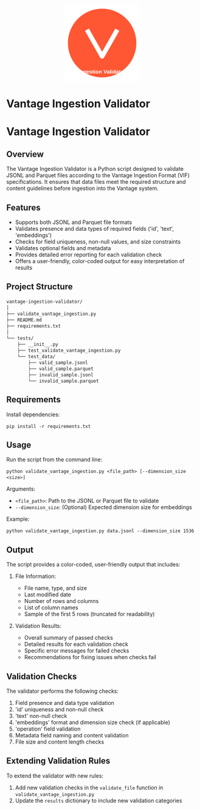 <p align="center">
  <img src="./assets/logo.svg" alt="Vantage Ingestion Validator Logo" width="200"/>
</p>

# Vantage Ingestion Validator

# Vantage Ingestion Validator

## Overview

The Vantage Ingestion Validator is a Python script designed to validate JSONL and Parquet files according to the Vantage Ingestion Format (VIF) specifications. It ensures that data files meet the required structure and content guidelines before ingestion into the Vantage system.

## Features

- Supports both JSONL and Parquet file formats
- Validates presence and data types of required fields ('id', 'text', 'embeddings')
- Checks for field uniqueness, non-null values, and size constraints
- Validates optional fields and metadata
- Provides detailed error reporting for each validation check
- Offers a user-friendly, color-coded output for easy interpretation of results

## Project Structure

```
vantage-ingestion-validator/
│
├── validate_vantage_ingestion.py
├── README.md
├── requirements.txt
│
└── tests/
    ├── __init__.py
    ├── test_validate_vantage_ingestion.py
    └── test_data/
        ├── valid_sample.jsonl
        ├── valid_sample.parquet
        ├── invalid_sample.jsonl
        └── invalid_sample.parquet
```

## Requirements

Install dependencies:

```
pip install -r requirements.txt
```

## Usage

Run the script from the command line:

```
python validate_vantage_ingestion.py <file_path> [--dimension_size <size>]
```

Arguments:

- `<file_path>`: Path to the JSONL or Parquet file to validate
- `--dimension_size`: (Optional) Expected dimension size for embeddings

Example:

```
python validate_vantage_ingestion.py data.jsonl --dimension_size 1536
```

## Output

The script provides a color-coded, user-friendly output that includes:

1. File Information:
   - File name, type, and size
   - Last modified date
   - Number of rows and columns
   - List of column names
   - Sample of the first 5 rows (truncated for readability)

2. Validation Results:
   - Overall summary of passed checks
   - Detailed results for each validation check
   - Specific error messages for failed checks
   - Recommendations for fixing issues when checks fail

## Validation Checks

The validator performs the following checks:

1. Field presence and data type validation
2. 'id' uniqueness and non-null check
3. 'text' non-null check
4. 'embeddings' format and dimension size check (if applicable)
5. 'operation' field validation
6. Metadata field naming and content validation
7. File size and content length checks

## Extending Validation Rules

To extend the validator with new rules:

1. Add new validation checks in the `validate_file` function in `validate_vantage_ingestion.py`
2. Update the `results` dictionary to include new validation categories

